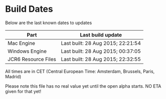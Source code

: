 # Build Dates

Below are the last known dates to updates

Part | Last build update
-----|-----
Mac Engine | Last built: 28 Aug 2015; 22:21:54
Windows Engine | Last built: 28 Aug 2015; 00:37:05
JCR6 Resource Files | Last built: 28 Aug 2015; 22:32:55
All times are in CET (Central European Time: Amsterdam, Brussels, Paris, Madrid)


Please note this file has no real value yet until the open alpha starts. NO ETA given for that yet!
